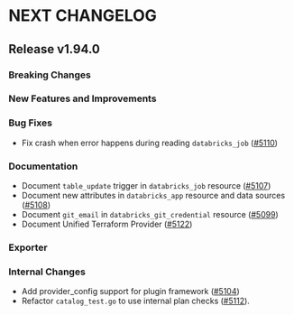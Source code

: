 # NEXT CHANGELOG

## Release v1.94.0

### Breaking Changes

### New Features and Improvements

### Bug Fixes

* Fix crash when error happens during reading `databricks_job` ([#5110](https://github.com/databricks/terraform-provider-databricks/pull/5110))

### Documentation

* Document `table_update` trigger in `databricks_job` resource ([#5107](https://github.com/databricks/terraform-provider-databricks/pull/5107))
* Document new attributes in `databricks_app` resource and data sources ([#5108](https://github.com/databricks/terraform-provider-databricks/pull/5108))
* Document `git_email` in `databricks_git_credential` resource ([#5099](https://github.com/databricks/terraform-provider-databricks/pull/5099))
* Document Unified Terraform Provider ([#5122](https://github.com/databricks/terraform-provider-databricks/pull/5122))

### Exporter

### Internal Changes

* Add provider_config support for plugin framework ([#5104](https://github.com/databricks/terraform-provider-databricks/pull/5104))
* Refactor `catalog_test.go` to use internal plan checks ([#5112](https://github.com/databricks/terraform-provider-databricks/pull/5112)).
